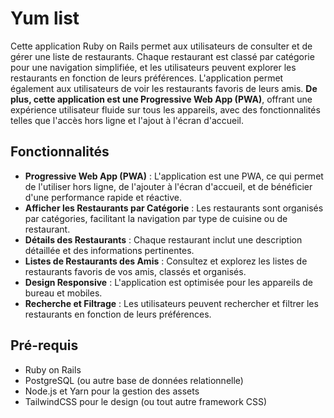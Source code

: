 # Yum list

Cette application Ruby on Rails permet aux utilisateurs de consulter et de gérer une liste de restaurants. Chaque restaurant est classé par catégorie pour une navigation simplifiée, et les utilisateurs peuvent explorer les restaurants en fonction de leurs préférences. L'application permet également aux utilisateurs de voir les restaurants favoris de leurs amis. **De plus, cette application est une Progressive Web App (PWA)**, offrant une expérience utilisateur fluide sur tous les appareils, avec des fonctionnalités telles que l'accès hors ligne et l'ajout à l'écran d'accueil.

## Fonctionnalités

- **Progressive Web App (PWA)** : L'application est une PWA, ce qui permet de l'utiliser hors ligne, de l'ajouter à l'écran d'accueil, et de bénéficier d'une performance rapide et réactive.
- **Afficher les Restaurants par Catégorie** : Les restaurants sont organisés par catégories, facilitant la navigation par type de cuisine ou de restaurant.
- **Détails des Restaurants** : Chaque restaurant inclut une description détaillée et des informations pertinentes.
- **Listes de Restaurants des Amis** : Consultez et explorez les listes de restaurants favoris de vos amis, classés et organisés.
- **Design Responsive** : L'application est optimisée pour les appareils de bureau et mobiles.
- **Recherche et Filtrage** : Les utilisateurs peuvent rechercher et filtrer les restaurants en fonction de leurs préférences.

## Pré-requis

- Ruby on Rails
- PostgreSQL (ou autre base de données relationnelle)
- Node.js et Yarn pour la gestion des assets
- TailwindCSS pour le design (ou tout autre framework CSS)
